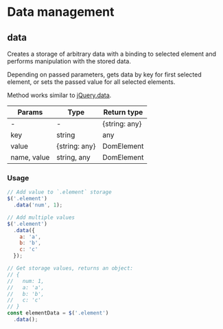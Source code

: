 # Data management

## data

Creates a storage of arbitrary data with a binding to selected element and performs manipulation with the stored
data.

Depending on passed parameters, gets data by key for first selected element, or sets the passed value for all selected
elements.

Method works similar to [jQuery.data](https://api.jquery.com/data/).

| Params      | Type          | Return type   |
|-------------|---------------|---------------|
| -           | -             | {string: any} |
| key         | string        | any           |
| value       | {string: any} | DomElement    |
| name, value | string, any   | DomElement    |

### Usage

```js
// Add value to `.element` storage
$('.element')
  .data('num', 1);

// Add multiple values
$('.element')
  .data({
    a: 'a',
    b: 'b',
    c: 'c'
  });

// Get storage values, returns an object:
// {
//   num: 1, 
//   a: 'a',
//   b: 'b',
//   c: 'c'
// }
const elementData = $('.element')
  .data();
```
